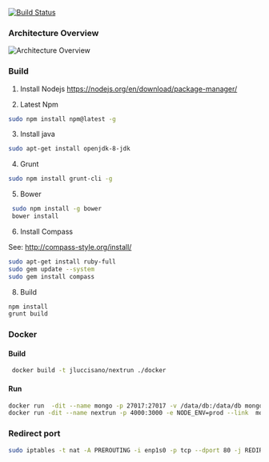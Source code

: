 [![Build Status](https://travis-ci.org/jluccisano/nextrun.svg?branch=develop)](https://travis-ci.org/jluccisano/nextrun)

### Architecture Overview

![Architecture Overview](https://jluccisano.github.io/assets/images/nextrun-architecture.png)

### Build

1. Install Nodejs https://nodejs.org/en/download/package-manager/

2. Latest Npm

```bash
sudo npm install npm@latest -g
```

3. Install java

```bash
sudo apt-get install openjdk-8-jdk
```
4. Grunt

```bash
sudo npm install grunt-cli -g
```

5. Bower
```bash
 sudo npm install -g bower
 bower install
```
6. Install Compass

See: http://compass-style.org/install/

```bash
sudo apt-get install ruby-full
sudo gem update --system
sudo gem install compass
```

8. Build

```bash
npm install
grunt build
```

### Docker

#### Build

```bash
 docker build -t jluccisano/nextrun ./docker
```

#### Run

```bash
docker run  -dit --name mongo -p 27017:27017 -v /data/db:/data/db mongo
docker run -dit --name nextrun -p 4000:3000 -e NODE_ENV=prod --link  mongo:mongo jluccisano/nextrun
```
### Redirect port

```bash
sudo iptables -t nat -A PREROUTING -i enp1s0 -p tcp --dport 80 -j REDIRECT --to-port 4000
```


